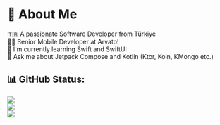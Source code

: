 # 💫 About Me
🇹🇷 A passionate Software Developer from Türkiye<br>🙅‍♂️ Senior Mobile Developer at Arvato! <br>🏢 I'm currently learning Swift and SwiftUI<br>💬 Ask me about Jetpack Compose and Kotlin (Ktor, Koin, KMongo etc.)</br>

## 📊 GitHub Status:
![](https://github-readme-stats.vercel.app/api?username=furkanayaz&theme=tokyonight&hide_border=false&include_all_commits=false&count_private=false)<br/>
![](https://github-readme-streak-stats.herokuapp.com/?user=furkanayaz&theme=tokyonight&hide_border=false)<br/>
![](https://github-readme-stats.vercel.app/api/top-langs/?username=furkanayaz&theme=tokyonight&hide_border=false&include_all_commits=true&count_private=false&layout=compact)
